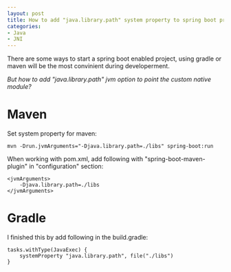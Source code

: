 ```yaml
---
layout: post
title: How to add "java.library.path" system property to spring boot project?
categories:
- Java
- JNI
---
```


There are some ways to start a spring boot enabled project, using gradle or maven will be the most convinient during developerment.

*But how to add "java.library.path" jvm option to point the custom native module?*

Maven
=====

Set system property for maven:

```
mvn -Drun.jvmArguments="-Djava.library.path=./libs" spring-boot:run
```

When working with pom.xml, add following with "spring-boot-maven-plugin" in "configuration" section:

```
<jvmArguments>
    -Djava.library.path=./libs
</jvmArguments>
```

Gradle
======

I finished this by add following in the build.gradle:

```
tasks.withType(JavaExec) {
    systemProperty "java.library.path", file("./libs")
}
```
